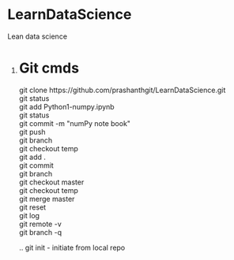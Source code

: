 # LearnDataScience
Lean data science

1. <h1>Git cmds</h1>
      git clone https://github.com/prashanthgit/LearnDataScience.git<br>
      git  status<br>
      git add Python1-numpy.ipynb<br>
      git  status<br>
      git commit -m "numPy note book"<br>
      git push<br>
      git branch<br>
      git checkout temp<br>
      git add . <br>
      git commit<br>
      git branch<br>
      git checkout master<br>
      git checkout temp<br>
      git merge master <br>
      git reset <br>
      git log <br>
      git remote -v <br>
      git branch -q <br>

      ..
      git init - initiate from local repo <br>
